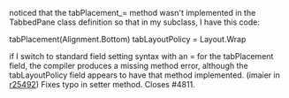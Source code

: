 noticed that the tabPlacement_= method wasn't implemented in the TabbedPane class definition so that in my subclass, I have this code: 

tabPlacement(Alignment.Bottom) 
tabLayoutPolicy = Layout.Wrap 

if I switch to standard field setting syntax with an = for the tabPlacement field, the compiler produces a missing method error, although the tabLayoutPolicy field appears to have that method implemented. 
(imaier in [r25492](https://codereview.scala-lang.org/fisheye/changelog/scala-svn?cs=25492)) Fixes typo in setter method. Closes #4811.
